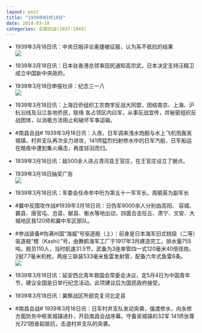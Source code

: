 ```yaml
---
layout: post
title: "1939年03月18日"
date: 2014-03-18
categories: 全面抗战(1937-1945)
---
```


<meta name="referrer" content="no-referrer" />

- 1939年3月18日讯：中央日报评论奥捷被征服，认为系不抵抗的结果 <br/><img src="https://ww4.sinaimg.cn/large/aca367d8jw1eek95bxgqyj209c05zaay.jpg" />

- 1939年3月18日讯：日本驻香港总领亊田尻通知高宗武，日本决定支持汪精卫成立中国新中央政府。 

- 1939年3月18日申报社评：纪念三一八 <br/><img src="https://ww2.sinaimg.cn/large/aca367d8jw1eek5z1keqmj20ma0xek96.jpg" />

- 1939年3月18日讯：上海日侨组织工农商学反战大同盟，团结南京、上海、沪杭沿线及沿江各地侨民，联络 各占领区内曰军，从事反战宜传，并秘密组织反战团体，以消极方法阻止和破坏军亊运输。 

- #南昌会战# 1939年3月18日讯：入夜，日军调来浅水炮舰与水上飞机炮轰吴城镇，村井支队再次全力进攻，141师猛烈扫射修水中的日军汽艇，日军船运在暗夜中遭到集火痛击，再度铩羽而归。 

- 1939年3月18日讯：敌500余人进占清河县王官庄，在王官庄设立了据点。 

- 1939年3月18日抽奖广告 <br/><img src="https://ww1.sinaimg.cn/large/aca367d8jw1eejttfrxq8j20890h10uy.jpg" />

- 1939年3月18日讯：军委会任命牟中珩为第五十一军军长，周毓英为副军长 

- #冀中反围攻作战#1939年3月18日讯：日伪军9000余人分别由高阳、 容城、 霸县、唐官屯、沧县、献县、衡水等地出动，四面合击任丘、肃宁、文安、大城地区我120师和冀中军区部队。 

- #参战装备#伪满州国“海威”号驱逐舰（上）：前身是日本海军旧式桃级（二等）驱逐舰“樫（Kashi）”号，由舞鹤海军工厂于1917年3月建造完工。排水量755吨，舰员110人，当时航速31.5节，武备为3座单管四一式120毫米40倍径炮，2挺7.7毫米机枪，两座三联装533毫米鱼雷发射管，配备六年式鱼雷6条。 <br/><img src="https://ww4.sinaimg.cn/large/aca367d8gw1eejpjjgfekj20b4047q30.jpg" />

- 1939年3月18日讯：延安西北靑年救国会常委会决议，定5月4日为中国青年节，建议全国是日举行纪念活动。此项建议后为国民政府接受。 

- 1939年3月18日讯：冀察战区所部克复河北定县 

- #南昌会战# 1939年3月18日讯：日军村井支队发动突袭，强渡修水，向永修方面防务中枢吴城镇进扑，开启南昌会战序幕。守备吴城镇的32军 141师张尊光721团奋起抵抗，击退村井支队的突袭。 


